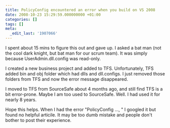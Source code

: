 ```yaml
---
title: PolicyConfig encountered an error when you build on VS 2008
date: 2008-10-23 15:29:59.000000000 +01:00
categories: []
tags: []
meta:
  _edit_last: '1907066'
---
```

<p>I spent about 15 mins to figure this out and gave up. I asked a bat man (not the cool dark knight, but bat man for our scrum team). It was simply because UserAdmin.dll.config was read-only.</p>
<p>I created a new business project and added to TFS. Unfortunately, TFS added bin and obj folder which had dlls and dll.configs. I just removed those folders from TFS and now the error message disappeared.</p>
<p>I moved to TFS from SourceSafe about 4 months ago, and still find TFS is a bit error-prone. Maybe I am too used to SourceSafe. Well. I had used it for nearly 8 years.</p>
<p>Hope this helps. When I had the error "PolicyConfig ..., " I googled it but found no helpful articile. It may be too dumb mistake and people don't bother to post their experience.</p>
